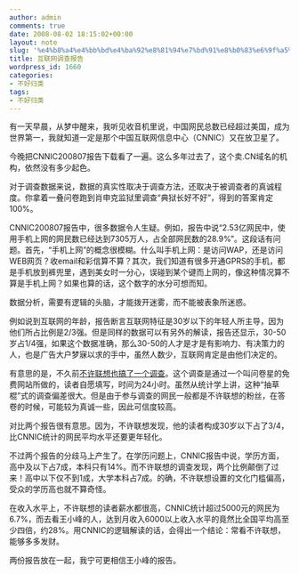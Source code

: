 ```yaml
---
author: admin
comments: true
date: 2008-08-02 18:15:02+00:00
layout: note
slug: '%e4%b8%a4%e4%bb%bd%e4%ba%92%e8%81%94%e7%bd%91%e8%b0%83%e6%9f%a5%e6%8a%a5%e5%91%8a'
title: 互联网调查报告
wordpress_id: 1660
categories:
- 不好归类
tags:
- 不好归类
---
```


有一天早晨，从梦中醒来，我听见收音机里说，中国网民总数已经超过美国，成为世界第一，我就知道一定是那个中国互联网信息中心（CNNIC）又在放卫星了。

今晚把CNNIC200807报告下载看了一遍。这么多年过去了，这个卖.CN域名的机构，依然没有多少起色。

对于调查数据来说，数据的真实性取决于调查方法，还取决于被调查者的真诚程度。你拿着一叠问卷跑到肖申克监狱里调查“典狱长好不好”，得到的答案肯定100%。

CNNIC200807报告中，很多数据令人生疑。例如，报告中说“2.53亿网民中，使用手机上网的网民数已经达到7305万人，占全部网民数的28.9%”。这段话有问题。首先，“手机上网”的概念很模糊。什么叫手机上网：是访问WAP，还是访问WEB网页？收email和彩信算不算？其次，我们知道有很多开通GPRS的手机，都是手机放到裤兜里，遇到美女时一分心，误碰到某个键而上网的，像这种情况算不算是手机上网？如果也算的话，这个数字的水分可想而知。

数据分析，需要有逻辑的头脑，才能拨开迷雾，而不能被表象所迷惑。

例如说到互联网的年龄，报告断言互联网特征是30岁以下的年轻人所主导，因为他们所占比例是2/3强。但是同样的数据可以有另外的解读，报告还显示，30-50岁占1/4强，如果这个数据准确，那么30-50的人才是才是有影响力、有决策力的人，也是广告大户梦寐以求的手中，虽然人数少，互联网肯定是由他们决定的。

有意思的是，不久前[不许联想也搞了一个调查](http://www.wangxiaofeng.net/?p=2146)。这个调查是通过一个叫问卷星的免费网站所做的，读者自愿填写，时间为24小时。虽然从统计学上讲，这种“抽草棍”式的调查偏差很大。但是由于参与调查的网民一般都是不许联想的粉丝，在答卷的时候，可能较为真诚一些，因此可信度较高。

对比两个报告很有意思。因为，不许联想发现，他的读者构成30岁以下占了3/4，比CNNIC统计的网民平均水平还要更年轻化。

不过两个报告的分歧马上产生了。在学历问题上，CNNIC报告中说，学历方面，高中及以下占7成，本科只有14%。而不许联想的调查发现，两个比例颠倒了过来！高中以下仅不到1成，大学本科占7成。的确，不许联想设置的文化门槛偏高，受众的学历高也就不算奇怪。

在收入水平上，不许联想的读者薪水都很高，CNNIC统计超过5000元的网民为6.7%，而去看王小峰的人，达到月收入6000以上收入水平的竟然比全国平均高至少四倍，约28%。用CNNIC的逻辑解读的话，会得出一个结论：常看不许联想，能够多多发财。

两份报告放在一起，我宁可更相信王小峰的报告。

